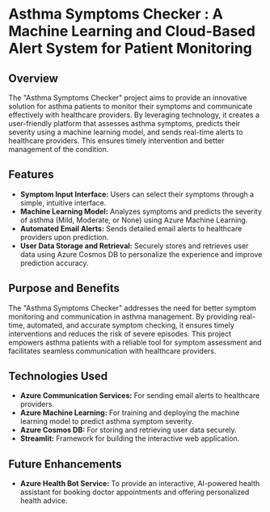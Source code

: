 # Asthma Symptoms Checker : A Machine Learning and Cloud-Based Alert System for Patient Monitoring

## Overview

The "Asthma Symptoms Checker" project aims to provide an innovative solution for asthma patients to monitor their symptoms and communicate effectively with healthcare providers. By leveraging technology, it creates a user-friendly platform that assesses asthma symptoms, predicts their severity using a machine learning model, and sends real-time alerts to healthcare providers. This ensures timely intervention and better management of the condition.

## Features

- **Symptom Input Interface:** Users can select their symptoms through a simple, intuitive interface.
- **Machine Learning Model:** Analyzes symptoms and predicts the severity of asthma (Mild, Moderate, or None) using Azure Machine Learning.
- **Automated Email Alerts:** Sends detailed email alerts to healthcare providers upon prediction.
- **User Data Storage and Retrieval:** Securely stores and retrieves user data using Azure Cosmos DB to personalize the experience and improve prediction accuracy.

## Purpose and Benefits

The "Asthma Symptoms Checker" addresses the need for better symptom monitoring and communication in asthma management. By providing real-time, automated, and accurate symptom checking, it ensures timely interventions and reduces the risk of severe episodes. This project empowers asthma patients with a reliable tool for symptom assessment and facilitates seamless communication with healthcare providers.

## Technologies Used

- **Azure Communication Services:** For sending email alerts to healthcare providers.
- **Azure Machine Learning:** For training and deploying the machine learning model to predict asthma symptom severity.
- **Azure Cosmos DB:** For storing and retrieving user data securely.
- **Streamlit:** Framework for building the interactive web application.

## Future Enhancements

- **Azure Health Bot Service:** To provide an interactive, AI-powered health assistant for booking doctor appointments and offering personalized health advice.

